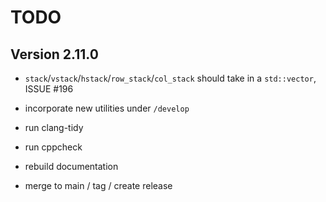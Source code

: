 # TODO

## Version 2.11.0

* `stack`/`vstack`/`hstack`/`row_stack`/`col_stack` should take in a `std::vector`, ISSUE #196
* incorporate new utilities under `/develop`

* run clang-tidy
* run cppcheck
* rebuild documentation
* merge to main / tag / create release
